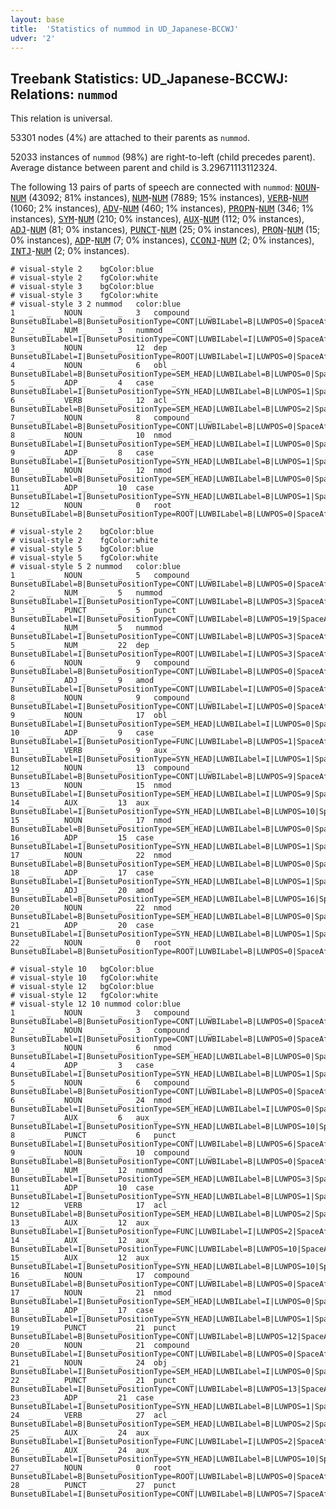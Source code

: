 ```yaml
---
layout: base
title:  'Statistics of nummod in UD_Japanese-BCCWJ'
udver: '2'
---
```


## Treebank Statistics: UD_Japanese-BCCWJ: Relations: `nummod`

This relation is universal.

53301 nodes (4%) are attached to their parents as `nummod`.

52033 instances of `nummod` (98%) are right-to-left (child precedes parent).
Average distance between parent and child is 3.29671113112324.

The following 13 pairs of parts of speech are connected with `nummod`: <tt><a href="ja_bccwj-pos-NOUN.html">NOUN</a></tt>-<tt><a href="ja_bccwj-pos-NUM.html">NUM</a></tt> (43092; 81% instances), <tt><a href="ja_bccwj-pos-NUM.html">NUM</a></tt>-<tt><a href="ja_bccwj-pos-NUM.html">NUM</a></tt> (7889; 15% instances), <tt><a href="ja_bccwj-pos-VERB.html">VERB</a></tt>-<tt><a href="ja_bccwj-pos-NUM.html">NUM</a></tt> (1060; 2% instances), <tt><a href="ja_bccwj-pos-ADV.html">ADV</a></tt>-<tt><a href="ja_bccwj-pos-NUM.html">NUM</a></tt> (460; 1% instances), <tt><a href="ja_bccwj-pos-PROPN.html">PROPN</a></tt>-<tt><a href="ja_bccwj-pos-NUM.html">NUM</a></tt> (346; 1% instances), <tt><a href="ja_bccwj-pos-SYM.html">SYM</a></tt>-<tt><a href="ja_bccwj-pos-NUM.html">NUM</a></tt> (210; 0% instances), <tt><a href="ja_bccwj-pos-AUX.html">AUX</a></tt>-<tt><a href="ja_bccwj-pos-NUM.html">NUM</a></tt> (112; 0% instances), <tt><a href="ja_bccwj-pos-ADJ.html">ADJ</a></tt>-<tt><a href="ja_bccwj-pos-NUM.html">NUM</a></tt> (81; 0% instances), <tt><a href="ja_bccwj-pos-PUNCT.html">PUNCT</a></tt>-<tt><a href="ja_bccwj-pos-NUM.html">NUM</a></tt> (25; 0% instances), <tt><a href="ja_bccwj-pos-PRON.html">PRON</a></tt>-<tt><a href="ja_bccwj-pos-NUM.html">NUM</a></tt> (15; 0% instances), <tt><a href="ja_bccwj-pos-ADP.html">ADP</a></tt>-<tt><a href="ja_bccwj-pos-NUM.html">NUM</a></tt> (7; 0% instances), <tt><a href="ja_bccwj-pos-CCONJ.html">CCONJ</a></tt>-<tt><a href="ja_bccwj-pos-NUM.html">NUM</a></tt> (2; 0% instances), <tt><a href="ja_bccwj-pos-INTJ.html">INTJ</a></tt>-<tt><a href="ja_bccwj-pos-NUM.html">NUM</a></tt> (2; 0% instances).


~~~ conllu
# visual-style 2	bgColor:blue
# visual-style 2	fgColor:white
# visual-style 3	bgColor:blue
# visual-style 3	fgColor:white
# visual-style 3 2 nummod	color:blue
1	_	_	NOUN	_	_	3	compound	_	BunsetuBILabel=B|BunsetuPositionType=CONT|LUWBILabel=B|LUWPOS=0|SpaceAfter=No
2	_	_	NUM	_	_	3	nummod	_	BunsetuBILabel=I|BunsetuPositionType=CONT|LUWBILabel=I|LUWPOS=0|SpaceAfter=No
3	_	_	NOUN	_	_	12	dep	_	BunsetuBILabel=I|BunsetuPositionType=ROOT|LUWBILabel=I|LUWPOS=0|SpaceAfter=Yes
4	_	_	NOUN	_	_	6	obl	_	BunsetuBILabel=B|BunsetuPositionType=SEM_HEAD|LUWBILabel=B|LUWPOS=0|SpaceAfter=No
5	_	_	ADP	_	_	4	case	_	BunsetuBILabel=I|BunsetuPositionType=SYN_HEAD|LUWBILabel=B|LUWPOS=1|SpaceAfter=No
6	_	_	VERB	_	_	12	acl	_	BunsetuBILabel=B|BunsetuPositionType=SEM_HEAD|LUWBILabel=B|LUWPOS=2|SpaceAfter=No
7	_	_	NOUN	_	_	8	compound	_	BunsetuBILabel=B|BunsetuPositionType=CONT|LUWBILabel=B|LUWPOS=0|SpaceAfter=No
8	_	_	NOUN	_	_	10	nmod	_	BunsetuBILabel=I|BunsetuPositionType=SEM_HEAD|LUWBILabel=I|LUWPOS=0|SpaceAfter=No
9	_	_	ADP	_	_	8	case	_	BunsetuBILabel=I|BunsetuPositionType=SYN_HEAD|LUWBILabel=B|LUWPOS=1|SpaceAfter=No
10	_	_	NOUN	_	_	12	nmod	_	BunsetuBILabel=B|BunsetuPositionType=SEM_HEAD|LUWBILabel=B|LUWPOS=0|SpaceAfter=No
11	_	_	ADP	_	_	10	case	_	BunsetuBILabel=I|BunsetuPositionType=SYN_HEAD|LUWBILabel=B|LUWPOS=1|SpaceAfter=No
12	_	_	NOUN	_	_	0	root	_	BunsetuBILabel=B|BunsetuPositionType=ROOT|LUWBILabel=B|LUWPOS=0|SpaceAfter=No

~~~


~~~ conllu
# visual-style 2	bgColor:blue
# visual-style 2	fgColor:white
# visual-style 5	bgColor:blue
# visual-style 5	fgColor:white
# visual-style 5 2 nummod	color:blue
1	_	_	NOUN	_	_	5	compound	_	BunsetuBILabel=B|BunsetuPositionType=CONT|LUWBILabel=B|LUWPOS=0|SpaceAfter=No
2	_	_	NUM	_	_	5	nummod	_	BunsetuBILabel=I|BunsetuPositionType=CONT|LUWBILabel=B|LUWPOS=3|SpaceAfter=No
3	_	_	PUNCT	_	_	5	punct	_	BunsetuBILabel=I|BunsetuPositionType=CONT|LUWBILabel=B|LUWPOS=19|SpaceAfter=No
4	_	_	NUM	_	_	5	nummod	_	BunsetuBILabel=I|BunsetuPositionType=CONT|LUWBILabel=B|LUWPOS=3|SpaceAfter=No
5	_	_	NUM	_	_	22	dep	_	BunsetuBILabel=I|BunsetuPositionType=ROOT|LUWBILabel=I|LUWPOS=3|SpaceAfter=Yes
6	_	_	NOUN	_	_	9	compound	_	BunsetuBILabel=B|BunsetuPositionType=CONT|LUWBILabel=B|LUWPOS=0|SpaceAfter=No
7	_	_	ADJ	_	_	9	amod	_	BunsetuBILabel=I|BunsetuPositionType=CONT|LUWBILabel=I|LUWPOS=0|SpaceAfter=No
8	_	_	NOUN	_	_	9	compound	_	BunsetuBILabel=I|BunsetuPositionType=CONT|LUWBILabel=I|LUWPOS=0|SpaceAfter=No
9	_	_	NOUN	_	_	17	obl	_	BunsetuBILabel=I|BunsetuPositionType=SEM_HEAD|LUWBILabel=I|LUWPOS=0|SpaceAfter=No
10	_	_	ADP	_	_	9	case	_	BunsetuBILabel=I|BunsetuPositionType=FUNC|LUWBILabel=B|LUWPOS=1|SpaceAfter=No
11	_	_	VERB	_	_	9	aux	_	BunsetuBILabel=I|BunsetuPositionType=SYN_HEAD|LUWBILabel=I|LUWPOS=1|SpaceAfter=No
12	_	_	NOUN	_	_	13	compound	_	BunsetuBILabel=B|BunsetuPositionType=CONT|LUWBILabel=B|LUWPOS=9|SpaceAfter=No
13	_	_	NOUN	_	_	15	nmod	_	BunsetuBILabel=I|BunsetuPositionType=SEM_HEAD|LUWBILabel=I|LUWPOS=9|SpaceAfter=No
14	_	_	AUX	_	_	13	aux	_	BunsetuBILabel=I|BunsetuPositionType=SYN_HEAD|LUWBILabel=B|LUWPOS=10|SpaceAfter=No
15	_	_	NOUN	_	_	17	nmod	_	BunsetuBILabel=B|BunsetuPositionType=SEM_HEAD|LUWBILabel=B|LUWPOS=0|SpaceAfter=No
16	_	_	ADP	_	_	15	case	_	BunsetuBILabel=I|BunsetuPositionType=SYN_HEAD|LUWBILabel=B|LUWPOS=1|SpaceAfter=No
17	_	_	NOUN	_	_	22	nmod	_	BunsetuBILabel=B|BunsetuPositionType=SEM_HEAD|LUWBILabel=B|LUWPOS=0|SpaceAfter=No
18	_	_	ADP	_	_	17	case	_	BunsetuBILabel=I|BunsetuPositionType=SYN_HEAD|LUWBILabel=B|LUWPOS=1|SpaceAfter=No
19	_	_	ADJ	_	_	20	amod	_	BunsetuBILabel=B|BunsetuPositionType=SEM_HEAD|LUWBILabel=B|LUWPOS=16|SpaceAfter=No
20	_	_	NOUN	_	_	22	nmod	_	BunsetuBILabel=B|BunsetuPositionType=SEM_HEAD|LUWBILabel=B|LUWPOS=0|SpaceAfter=No
21	_	_	ADP	_	_	20	case	_	BunsetuBILabel=I|BunsetuPositionType=SYN_HEAD|LUWBILabel=B|LUWPOS=1|SpaceAfter=No
22	_	_	NOUN	_	_	0	root	_	BunsetuBILabel=B|BunsetuPositionType=ROOT|LUWBILabel=B|LUWPOS=0|SpaceAfter=No

~~~


~~~ conllu
# visual-style 10	bgColor:blue
# visual-style 10	fgColor:white
# visual-style 12	bgColor:blue
# visual-style 12	fgColor:white
# visual-style 12 10 nummod	color:blue
1	_	_	NOUN	_	_	3	compound	_	BunsetuBILabel=B|BunsetuPositionType=CONT|LUWBILabel=B|LUWPOS=0|SpaceAfter=Yes
2	_	_	NOUN	_	_	3	compound	_	BunsetuBILabel=I|BunsetuPositionType=CONT|LUWBILabel=B|LUWPOS=0|SpaceAfter=Yes
3	_	_	NOUN	_	_	6	nmod	_	BunsetuBILabel=I|BunsetuPositionType=SEM_HEAD|LUWBILabel=B|LUWPOS=0|SpaceAfter=No
4	_	_	ADP	_	_	3	case	_	BunsetuBILabel=I|BunsetuPositionType=SYN_HEAD|LUWBILabel=B|LUWPOS=1|SpaceAfter=No
5	_	_	NOUN	_	_	6	compound	_	BunsetuBILabel=B|BunsetuPositionType=CONT|LUWBILabel=B|LUWPOS=0|SpaceAfter=No
6	_	_	NOUN	_	_	24	nmod	_	BunsetuBILabel=I|BunsetuPositionType=SEM_HEAD|LUWBILabel=I|LUWPOS=0|SpaceAfter=No
7	_	_	AUX	_	_	6	aux	_	BunsetuBILabel=I|BunsetuPositionType=SYN_HEAD|LUWBILabel=B|LUWPOS=10|SpaceAfter=No
8	_	_	PUNCT	_	_	6	punct	_	BunsetuBILabel=I|BunsetuPositionType=CONT|LUWBILabel=B|LUWPOS=6|SpaceAfter=No
9	_	_	NOUN	_	_	10	compound	_	BunsetuBILabel=B|BunsetuPositionType=CONT|LUWBILabel=B|LUWPOS=0|SpaceAfter=No
10	_	_	NUM	_	_	12	nummod	_	BunsetuBILabel=I|BunsetuPositionType=SEM_HEAD|LUWBILabel=B|LUWPOS=3|SpaceAfter=No
11	_	_	ADP	_	_	10	case	_	BunsetuBILabel=I|BunsetuPositionType=SYN_HEAD|LUWBILabel=B|LUWPOS=1|SpaceAfter=No
12	_	_	VERB	_	_	17	acl	_	BunsetuBILabel=B|BunsetuPositionType=SEM_HEAD|LUWBILabel=B|LUWPOS=2|SpaceAfter=No
13	_	_	AUX	_	_	12	aux	_	BunsetuBILabel=I|BunsetuPositionType=FUNC|LUWBILabel=I|LUWPOS=2|SpaceAfter=No
14	_	_	AUX	_	_	12	aux	_	BunsetuBILabel=I|BunsetuPositionType=FUNC|LUWBILabel=B|LUWPOS=10|SpaceAfter=No
15	_	_	AUX	_	_	12	aux	_	BunsetuBILabel=I|BunsetuPositionType=SYN_HEAD|LUWBILabel=B|LUWPOS=10|SpaceAfter=No
16	_	_	NOUN	_	_	17	compound	_	BunsetuBILabel=B|BunsetuPositionType=CONT|LUWBILabel=B|LUWPOS=0|SpaceAfter=No
17	_	_	NOUN	_	_	21	nmod	_	BunsetuBILabel=I|BunsetuPositionType=SEM_HEAD|LUWBILabel=I|LUWPOS=0|SpaceAfter=No
18	_	_	ADP	_	_	17	case	_	BunsetuBILabel=I|BunsetuPositionType=SYN_HEAD|LUWBILabel=B|LUWPOS=1|SpaceAfter=No
19	_	_	PUNCT	_	_	21	punct	_	BunsetuBILabel=B|BunsetuPositionType=CONT|LUWBILabel=B|LUWPOS=12|SpaceAfter=No
20	_	_	NOUN	_	_	21	compound	_	BunsetuBILabel=I|BunsetuPositionType=CONT|LUWBILabel=B|LUWPOS=0|SpaceAfter=No
21	_	_	NOUN	_	_	24	obj	_	BunsetuBILabel=I|BunsetuPositionType=SEM_HEAD|LUWBILabel=I|LUWPOS=0|SpaceAfter=No
22	_	_	PUNCT	_	_	21	punct	_	BunsetuBILabel=I|BunsetuPositionType=CONT|LUWBILabel=B|LUWPOS=13|SpaceAfter=No
23	_	_	ADP	_	_	21	case	_	BunsetuBILabel=I|BunsetuPositionType=SYN_HEAD|LUWBILabel=B|LUWPOS=1|SpaceAfter=No
24	_	_	VERB	_	_	27	acl	_	BunsetuBILabel=B|BunsetuPositionType=SEM_HEAD|LUWBILabel=B|LUWPOS=2|SpaceAfter=No
25	_	_	AUX	_	_	24	aux	_	BunsetuBILabel=I|BunsetuPositionType=FUNC|LUWBILabel=I|LUWPOS=2|SpaceAfter=No
26	_	_	AUX	_	_	24	aux	_	BunsetuBILabel=I|BunsetuPositionType=SYN_HEAD|LUWBILabel=B|LUWPOS=10|SpaceAfter=No
27	_	_	NOUN	_	_	0	root	_	BunsetuBILabel=B|BunsetuPositionType=ROOT|LUWBILabel=B|LUWPOS=0|SpaceAfter=No
28	_	_	PUNCT	_	_	27	punct	_	BunsetuBILabel=I|BunsetuPositionType=CONT|LUWBILabel=B|LUWPOS=7|SpaceAfter=No

~~~



